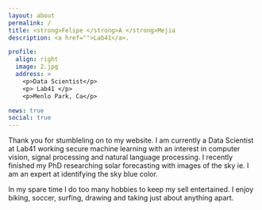```yaml
---
layout: about
permalink: /
title: <strong>Felipe </strong>A </strong>Mejia
description: <a href="">Lab41</a>. 

profile:
  align: right
  image: 2.jpg
  address: >
    <p>Data Scientist</p>
    <p> Lab41 </p>
    <p>Menlo Park, Ca</p>

news: true
social: true
---
```


Thank you for stumbleling on to my website. I am currently a Data Scientist at Lab41 working secure machine learning with an interest in computer vision, signal processing and natural language processing. I recently finished my PhD researching solar forecasting with images of the sky ie. I am an expert at identifying the sky blue color. 

In my spare time I do too many hobbies to keep my sell entertained. I enjoy biking, soccer, surfing, drawing and taking just about anything apart. 

